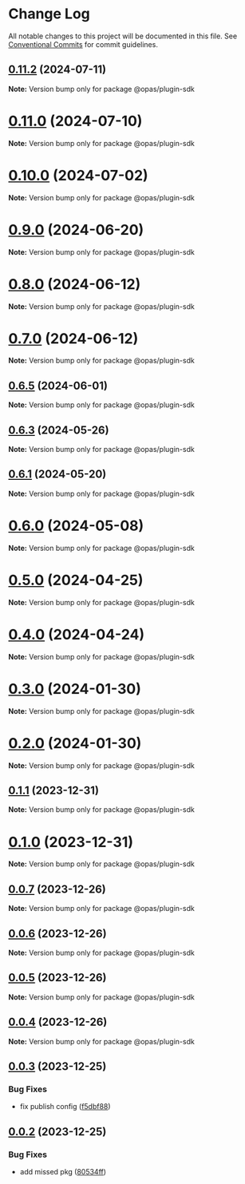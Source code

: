 # Change Log

All notable changes to this project will be documented in this file.
See [Conventional Commits](https://conventionalcommits.org) for commit guidelines.

## [0.11.2](https://github.com/kagawagao/opas/compare/v0.11.1...v0.11.2) (2024-07-11)

**Note:** Version bump only for package @opas/plugin-sdk

# [0.11.0](https://github.com/kagawagao/opas/compare/v0.10.1...v0.11.0) (2024-07-10)

**Note:** Version bump only for package @opas/plugin-sdk

# [0.10.0](https://github.com/kagawagao/opas/compare/v0.9.2...v0.10.0) (2024-07-02)

**Note:** Version bump only for package @opas/plugin-sdk

# [0.9.0](https://github.com/kagawagao/opas/compare/v0.8.1...v0.9.0) (2024-06-20)

**Note:** Version bump only for package @opas/plugin-sdk

# [0.8.0](https://github.com/kagawagao/opas/compare/v0.7.0...v0.8.0) (2024-06-12)

**Note:** Version bump only for package @opas/plugin-sdk

# [0.7.0](https://github.com/kagawagao/opas/compare/v0.6.6...v0.7.0) (2024-06-12)

**Note:** Version bump only for package @opas/plugin-sdk

## [0.6.5](https://github.com/kagawagao/opas/compare/v0.6.4...v0.6.5) (2024-06-01)

**Note:** Version bump only for package @opas/plugin-sdk

## [0.6.3](https://github.com/kagawagao/opas/compare/v0.6.2...v0.6.3) (2024-05-26)

**Note:** Version bump only for package @opas/plugin-sdk

## [0.6.1](https://github.com/kagawagao/opas/compare/v0.6.0...v0.6.1) (2024-05-20)

**Note:** Version bump only for package @opas/plugin-sdk

# [0.6.0](https://github.com/kagawagao/opas/compare/v0.5.0...v0.6.0) (2024-05-08)

**Note:** Version bump only for package @opas/plugin-sdk

# [0.5.0](https://github.com/kagawagao/opas/compare/v0.4.1...v0.5.0) (2024-04-25)

**Note:** Version bump only for package @opas/plugin-sdk

# [0.4.0](https://github.com/kagawagao/opas/compare/v0.3.2...v0.4.0) (2024-04-24)

**Note:** Version bump only for package @opas/plugin-sdk

# [0.3.0](https://github.com/kagawagao/opas/compare/v0.2.0...v0.3.0) (2024-01-30)

**Note:** Version bump only for package @opas/plugin-sdk

# [0.2.0](https://github.com/kagawagao/opas/compare/v0.1.1...v0.2.0) (2024-01-30)

**Note:** Version bump only for package @opas/plugin-sdk

## [0.1.1](https://github.com/kagawagao/opas/compare/v0.1.0...v0.1.1) (2023-12-31)

**Note:** Version bump only for package @opas/plugin-sdk

# [0.1.0](https://github.com/kagawagao/opas/compare/v0.0.7...v0.1.0) (2023-12-31)

**Note:** Version bump only for package @opas/plugin-sdk

## [0.0.7](https://github.com/kagawagao/opas/compare/v0.0.6...v0.0.7) (2023-12-26)

**Note:** Version bump only for package @opas/plugin-sdk

## [0.0.6](https://github.com/kagawagao/opas/compare/v0.0.5...v0.0.6) (2023-12-26)

**Note:** Version bump only for package @opas/plugin-sdk

## [0.0.5](https://github.com/kagawagao/opas/compare/v0.0.4...v0.0.5) (2023-12-26)

**Note:** Version bump only for package @opas/plugin-sdk

## [0.0.4](https://github.com/kagawagao/opas/compare/v0.0.3...v0.0.4) (2023-12-26)

**Note:** Version bump only for package @opas/plugin-sdk

## [0.0.3](https://github.com/kagawagao/opas/compare/v0.0.2...v0.0.3) (2023-12-25)

### Bug Fixes

- fix publish config ([f5dbf88](https://github.com/kagawagao/opas/commit/f5dbf88593ff09fc9c07837985d7d248b6235d63))

## [0.0.2](https://github.com/kagawagao/opas/compare/v0.0.1...v0.0.2) (2023-12-25)

### Bug Fixes

- add missed pkg ([80534ff](https://github.com/kagawagao/opas/commit/80534ff2b9895545257ee7260fca515c5ca44b43))
